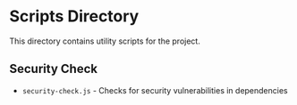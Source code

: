 # Scripts Directory

This directory contains utility scripts for the project.

## Security Check
- `security-check.js` - Checks for security vulnerabilities in dependencies
